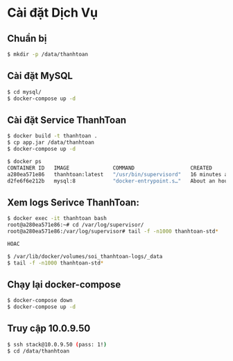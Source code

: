 Cài đặt Dịch Vụ
===============

Chuẩn bị
--------
```bash
$ mkdir -p /data/thanhtoan
```

Cài đặt MySQL
-------------
```bash
$ cd mysql/
$ docker-compose up -d
```

Cài đặt Service ThanhToan
-------------
```bash
$ docker build -t thanhtoan .
$ cp app.jar /data/thanhtoan
$ docker-compose up -d

$ docker ps
CONTAINER ID   IMAGE              COMMAND                  CREATED             STATUS             PORTS                                                  NAMES
a280ea571e86   thanhtoan:latest   "/usr/bin/supervisord"   16 minutes ago      Up 16 minutes      0.0.0.0:8080->8080/tcp, :::8080->8080/tcp              thanhtoan
d2fe6f6e212b   mysql:8            "docker-entrypoint.s…"   About an hour ago   Up About an hour   0.0.0.0:3306->3306/tcp, :::3306->3306/tcp, 33060/tcp   database
```

Xem logs Serivce ThanhToan:
---------
```bash
$ docker exec -it thanhtoan bash
root@a280ea571e86:~# cd /var/log/supervisor/
root@a280ea571e86:/var/log/supervisor# tail -f -n1000 thanhtoan-std*

HOAC

$ /var/lib/docker/volumes/soi_thanhtoan-logs/_data
$ tail -f -n1000 thanhtoan-std*
```

Chạy lại docker-compose
-----------------------
```bash
$ docker-compose down
$ docker-compose up -d
```

Truy cập 10.0.9.50
------------------
```bash
$ ssh stack@10.0.9.50 (pass: 1!)
$ cd /data/thanhtoan 
```